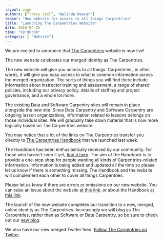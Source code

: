 ```yaml
---
layout: page
authors: [“Tracy Teal”, "Belinda Weaver"]
teaser: "New website for access to all things Carpentries"
title: "Launching The Carpentries Website"
date: 2018-04-25
time: "09:00:00"
category: [ "Website"]
---
```


We are excited to announce that [The Carpentries](https://carpentries.org/) website is now live!

The new website celebrates our merged identity as The Carpentries.

The new website will give you access to all things 'Carpentries', in other words, it will give you easy access to what is common information across the merged organization. The sorts of things you will find there include information about instructor training and assessment, a range of shared policies, including our privacy policy, details of staffing and project governance, and a whole lot more. 

The existing Data and Software Carpentry sites will remain in place alongside the new site. Since Data Carpentry and Software Carpentry are ongoing lesson organizations, information related to lessons belongs on those individual sites. We will gradually take down material that is now more logically based on The Carpentries website.   

You may notice that a lot of the links on The Carpentries transfer you directly to [The Carpentries Handbook](https://docs.carpentries.org/) that we launched last week. 

The Handbook has been enthusiastically received by our community. For those who haven't seen it yet, [find it here](https://docs.carpentries.org/). The aim of the Handbook is to provide a one-stop shop for people wanting all kinds of Carpentries-related information. Information is being added and updated all the time so please let us know if there is something missing. The Handbook and the website will complement each other to cover all things Carpentries.

Please let us know if there are errors or omissions on our new website. You can raise an issue about the website [at this link](https://github.com/carpentries/carpentries.org), or about the Handbook [at this link](https://github.com/carpentries/handbook). 

The launch of the new website completes our transition to a new, merged, online identity as The Carpentries. Increasingly we will blog as The Carpentries, rather than as Software or Data Carpentry, so be sure to check out our [new blog](https://carpentries.org/blog/). 

We also have our new merged Twitter feed. [Follow The Carpentries on Twitter](https://twitter.com/thecarpentries).




